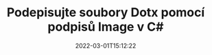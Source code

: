 ---
############################# Static ############################
layout: "auto-gen-signature"
date: 2022-03-01T15:12:22
draft: false
operation: Sign
signaturetype: Image
fileformat: Dotx
productName: .NET
lang: cs
productCode: net
otherformats: pdf doc docx docm dot dotm dotx odt ott rtf xls xlsx xlsm xlsb csv ods ots xltx xltm ppt pptx pps ppsx odp otp potx potm pptm ppsm png jpg bmp gif tiff svg webp wmf
breadcrumb: Put Image signature on Dotx for C#

############################# Head ############################
head_title: "Přidání podpisů Image do souboru Dotx pomocí C#"
head_description: "Vložte podpis Image do souboru Dotx pro .NET pomocí několika řádků kódu. Pomocí rozhraní GroupDocs Document Signature API podepisujte desítky formátů souborů."

############################# Header ############################
title: "Podepisujte soubory Dotx pomocí podpisů Image v C#"
description: "Jak přidat podpis Image pomocí několika řádků kódu .NET"
bg_image: "https://cms.admin.containerize.com/templates/aspose/App_Themes/V3/images/bg/header1.png"
bg_overlay: false
button:
    enable: true

############################# SubMenu ############################
submenu:
    enable: true

    left:
        img_alt: "GroupDocs.Signature for .NET"
        image: "https://cms.admin.containerize.com/templates/groupdocs/images/product-logos/90x90-noborder/groupdocs-signature-net.png"
        product: "GroupDocs.Signature"
        platform: ".NET"



############################# About ############################
about:
    enable: true
    title: "O rozhraní API pro podpisy obrázků GroupDocs.Signature for .NET"
    content: |
        [GroupDocs.Signature for .NET](https://products.groupdocs.com/signature/net/) je oblíbené rozhraní API pro elektronické podepisování digitálních dokumentů. K dispozici jsou podpisy jako texty, obrázky, digitální certifikáty, čárové kódy, QR kódy, razítka nebo metadata. Podpisy lze umístit do souborů PDF, dokumentů MS Word, sešitů MS Excel, prezentací MS PowerPoint, souborů Adobe Photoshop a různých obrazových formátů. Zákazníci mohou podepsat svůj dokument a aktualizovat, vyhledávat, ověřovat, mazat nebo zobrazovat elektronické podpisy, které byly na tyto dokumenty vloženy. Navíc je k dispozici mnoho schopností pro přizpůsobení podpisů.
    

############################# Steps ############################
steps:
    enable: true
    title_left: "Kroky k podepsání Dotx pomocí Image v C#"
    content_left: |
        [GroupDocs.Signature for .NET](https://products.groupdocs.com/signature/net/) umožňuje rychle a snadno podepisovat dokumenty Dotx pomocí podpisů Image.
        
        * Vytvořte instanci třídy Signature poskytující soubor Dotx, který se má podepisovat jako cesta nebo proud paměti
        * Instantujte třídu SignOptions a nastavte všechna požadovaná data.
        * Vyvolejte metodu Signature.Sign() předáním výstupního souboru Dotx nebo proudu paměti

    title_right: " Požadavky na systém"
    content_right: |
        GroupDocs.Signature for .NET jsou podporovány na všech hlavních platformách a operačních systémech. Před spuštěním níže uvedeného kódu se prosím ujistěte, že máte na svém systému nainstalovány následující předpoklady.

        * Operační systémy: Microsoft Windows, Linux, MacOS
        * Vývojová prostředí: Microsoft Visual Studio, Xamarin, MonoDevelop
        * Frameworks: .NET Framework, .NET Standard, .NET Core, Mono
        * Získejte nejnovější GroupDocs.Signature for .NET od [Nuget](https://www.nuget.org/packages/groupdocs.signature)
         
    code: |
        ```csharp    
                
        // Set up input Dotx file
        string filePath = "input.dotx";
        // Set up output file
        string outputFilePath = "output.dotx";
        // Provide image file
        string imageFilePath = "image.png";

        // Instantiate Signature for input file
        using (GroupDocs.Signature.Signature signature = new GroupDocs.Signature.Signature(filePath))
        {
            //Provide sign options
            ImageSignOptions options = new ImageSignOptions(imageFilePath)
            {
                // set signature position
                Left = 50,
                Top = 200
            };

            // sign Dotx document
            SignResult result = signature.Sign(outputFilePath, options);
        }

        ```

############################# Demos ############################
demos:
    enable: true
    title: "Podepisování dokumentů Dotx pomocí živé ukázky Image"
    content: |
       Podepište soubor Dotx pomocí různých podpisů právě teď na webu [GroupDocs.Signature App](https://products.groupdocs.app/signature/family). Bezplatné online demo na vás čeká.          

############################# More Formats ############################
more_formats:
    enable: true
    title: "Další podporované podpisy Image pro C#"
    content: |
        "Můžete také podepsat Dotx pomocí jiných typů podpisů. Podívejte se prosím na níže uvedený seznam."
    format: 
       
       
back_to_top:
    enable: true
---